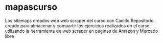 # mapascurso
Los sitemaps creados web web scraper del curso con Camilo
Repositorio creado para almacenar y compartir los ejercicios realizados en el curso, utilizando la herramienta de web scraper en páginas de Amazon y Mercado libre
